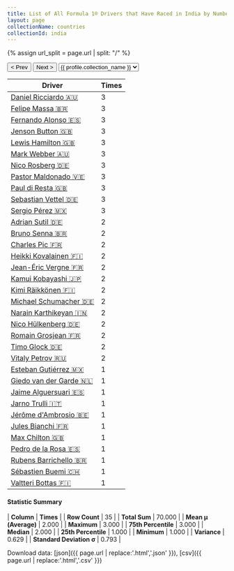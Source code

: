 ```yaml
---
title: List of All Formula 1® Drivers that Have Raced in India by Number of Times
layout: page
collectionName: countries
collectionId: india
---
```


{% assign url_split = page.url | split: "/" %}
<div id="collection-navigation">
<button onclick="selector.options[selector.selectedIndex-1].value && (window.location = selector.options[selector.selectedIndex-1].value);">&lt; Prev</button>
<button onclick="selector.options[selector.selectedIndex+1].value && (window.location = selector.options[selector.selectedIndex+1].value);">Next &gt;</button>
<select id="selector" onchange="this.options[this.selectedIndex].value && (window.location = this.options[this.selectedIndex].value);">
  {% for collectionId in site.data[page.collectionName].refs %}
    {% if collectionId == page.collectionId %}
      {% assign selected = "selected" %}
    {% else %}
      {% assign selected = "" %}
    {% endif %}
    {% assign profile = site.data[page.collectionName][collectionId].profile %}
    <option value="/f1/{{ page.collectionName }}/{{ collectionId }}/{{ url_split[4] }}" {{ selected }}>{{ profile.collection_name }}</option>
  {% endfor %}
</select>
</div>

| Driver | Times |
|--|--|
| [Daniel Ricciardo 🇦🇺](/f1/drivers/ricciardo) | 3 |
| [Felipe Massa 🇧🇷](/f1/drivers/massa) | 3 |
| [Fernando Alonso 🇪🇸](/f1/drivers/alonso) | 3 |
| [Jenson Button 🇬🇧](/f1/drivers/button) | 3 |
| [Lewis Hamilton 🇬🇧](/f1/drivers/hamilton) | 3 |
| [Mark Webber 🇦🇺](/f1/drivers/webber) | 3 |
| [Nico Rosberg 🇩🇪](/f1/drivers/rosberg) | 3 |
| [Pastor Maldonado 🇻🇪](/f1/drivers/maldonado) | 3 |
| [Paul di Resta 🇬🇧](/f1/drivers/resta) | 3 |
| [Sebastian Vettel 🇩🇪](/f1/drivers/vettel) | 3 |
| [Sergio Pérez 🇲🇽](/f1/drivers/perez) | 3 |
| [Adrian Sutil 🇩🇪](/f1/drivers/sutil) | 2 |
| [Bruno Senna 🇧🇷](/f1/drivers/bruno_senna) | 2 |
| [Charles Pic 🇫🇷](/f1/drivers/pic) | 2 |
| [Heikki Kovalainen 🇫🇮](/f1/drivers/kovalainen) | 2 |
| [Jean-Éric Vergne 🇫🇷](/f1/drivers/vergne) | 2 |
| [Kamui Kobayashi 🇯🇵](/f1/drivers/kobayashi) | 2 |
| [Kimi Räikkönen 🇫🇮](/f1/drivers/raikkonen) | 2 |
| [Michael Schumacher 🇩🇪](/f1/drivers/michael_schumacher) | 2 |
| [Narain Karthikeyan 🇮🇳](/f1/drivers/karthikeyan) | 2 |
| [Nico Hülkenberg 🇩🇪](/f1/drivers/hulkenberg) | 2 |
| [Romain Grosjean 🇫🇷](/f1/drivers/grosjean) | 2 |
| [Timo Glock 🇩🇪](/f1/drivers/glock) | 2 |
| [Vitaly Petrov 🇷🇺](/f1/drivers/petrov) | 2 |
| [Esteban Gutiérrez 🇲🇽](/f1/drivers/gutierrez) | 1 |
| [Giedo van der Garde 🇳🇱](/f1/drivers/garde) | 1 |
| [Jaime Alguersuari 🇪🇸](/f1/drivers/alguersuari) | 1 |
| [Jarno Trulli 🇮🇹](/f1/drivers/trulli) | 1 |
| [Jérôme d'Ambrosio 🇧🇪](/f1/drivers/ambrosio) | 1 |
| [Jules Bianchi 🇫🇷](/f1/drivers/jules_bianchi) | 1 |
| [Max Chilton 🇬🇧](/f1/drivers/chilton) | 1 |
| [Pedro de la Rosa 🇪🇸](/f1/drivers/rosa) | 1 |
| [Rubens Barrichello 🇧🇷](/f1/drivers/barrichello) | 1 |
| [Sébastien Buemi 🇨🇭](/f1/drivers/buemi) | 1 |
| [Valtteri Bottas 🇫🇮](/f1/drivers/bottas) | 1 |

#### Statistic Summary

| **Column** | **Times** |
| **Row Count** | 35 |
| **Total Sum** | 70.000 |
| **Mean μ (Average)** | 2.000 |
| **Maximum** | 3.000 |
| **75th Percentile** | 3.000 |
| **Median** | 2.000 |
| **25th Percentile** | 1.000 |
| **Minimum** | 1.000 |
| **Variance** | 0.629 |
| **Standard Deviation σ** | 0.793 |

Download data: [json]({{ page.url | replace:'.html','.json' }}), [csv]({{ page.url | replace:'.html','.csv' }})
